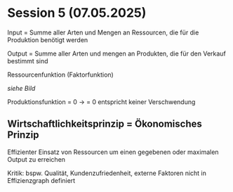# Session 5 (07.05.2025)

Input = Summe aller Arten und Mengen an Ressourcen, die für die Produktion benötigt werden

Output = Summe aller Arten und mengen an Produkten, die für den Verkauf bestimmt sind

Ressourcenfunktion (Faktorfunktion)

*siehe Bild*



Produktionsfunktion = 0 &rarr; = 0 entspricht keiner Verschwendung



## Wirtschaftlichkeitsprinzip = Ökonomisches Prinzip

Effizienter Einsatz von Ressourcen um einen gegebenen oder maximalen Output zu erreichen

Kritik: bspw. Qualität, Kundenzufriedenheit, externe Faktoren nicht in Effizienzgraph definiert